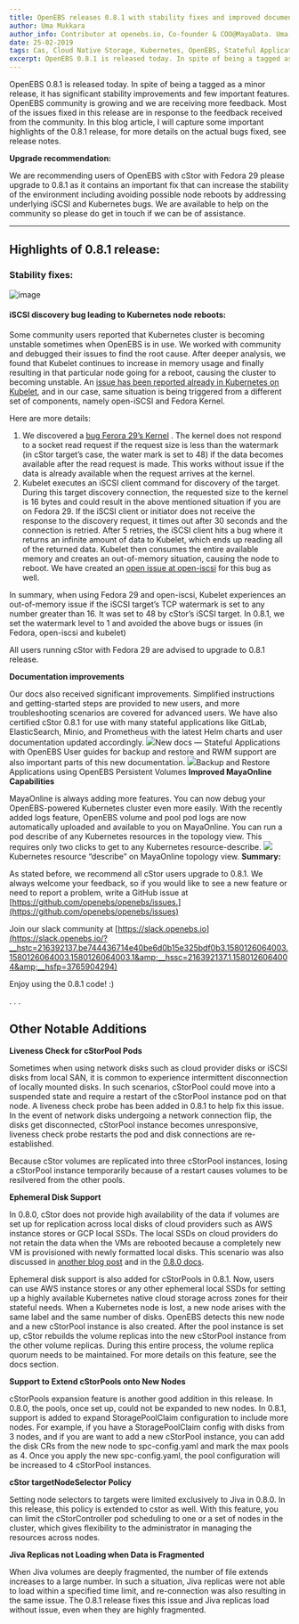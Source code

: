 ```yaml
---
title: OpenEBS releases 0.8.1 with stability fixes and improved documentation
author: Uma Mukkara
author_info: Contributor at openebs.io, Co-founder & COO@MayaData. Uma led product development in the early days of MayaData (CloudByte).
date: 25-02-2019
tags: Cas, Cloud Native Storage, Kubernetes, OpenEBS, Stateful Applications
excerpt: OpenEBS 0.8.1 is released today. In spite of being a tagged as a minor release, it has significant stability improvements and few important features. 
---
```


OpenEBS 0.8.1 is released today. In spite of being a tagged as a minor release, it has significant stability improvements and few important features. OpenEBS community is growing and we are receiving more feedback. Most of the issues fixed in this release are in response to the feedback received from the community. In this blog article, I will capture some important highlights of the 0.8.1 release, for more details on the actual bugs fixed, see release notes.

**Upgrade recommendation:**

We are recommending users of OpenEBS with cStor with Fedora 29 please upgrade to 0.8.1 as it contains an important fix that can increase the stability of the environment including avoiding possible node reboots by addressing underlying iSCSI and Kubernetes bugs. We are available to help on the community so please do get in touch if we can be of assistance.

---

## Highlights of 0.8.1 release:

### Stability fixes:
![image](https://cdn-images-1.medium.com/max/800/1*7BRJmxRw7IKONv7KKAgnkg.png)
#### iSCSI discovery bug leading to Kubernetes node reboots:

Some community users reported that Kubernetes cluster is becoming unstable sometimes when OpenEBS is in use. We worked with community and debugged their issues to find the root cause. After deeper analysis, we found that Kubelet continues to increase in memory usage and finally resulting in that particular node going for a reboot, causing the cluster to becoming unstable. An [issue has been reported already in Kubernetes on Kubelet](https://github.com/kubernetes/kubernetes/issues/70890), and in our case, same situation is being triggered from a different set of components, namely open-iSCSI and Fedora Kernel.

Here are more details:

1. We discovered a [bug Ferora 29’s Kernel](https://bugzilla.redhat.com/show_bug.cgi?id=1679565) . The kernel does not respond to a socket read request if the request size is less than the watermark (in cStor target’s case, the water mark is set to 48) if the data becomes available after the read request is made. This works without issue if the data is already available when the request arrives at the kernel.
2. Kubelet executes an iSCSI client command for discovery of the target. During this target discovery connection, the requested size to the kernel is 16 bytes and could result in the above mentioned situation if you are on Fedora 29. If the iSCSI client or initiator does not receive the response to the discovery request, it times out after 30 seconds and the connection is retried. After 5 retries, the iSCSI client hits a bug where it returns an infinite amount of data to Kubelet, which ends up reading all of the returned data. Kubelet then consumes the entire available memory and creates an out-of-memory situation, causing the node to reboot. We have created an [open issue at open-iscsi](https://github.com/open-iscsi/open-iscsi/issues/155) for this bug as well.

In summary, when using Fedora 29 and open-iscsi, Kubelet experiences an out-of-memory issue if the iSCSI target’s TCP watermark is set to any number greater than 16. It was set to 48 by cStor’s iSCSI target. In 0.8.1, we set the watermark level to 1 and avoided the above bugs or issues (in Fedora, open-iscsi and kubelet)

All users running cStor with Fedora 29 are advised to upgrade to 0.8.1 release.

**Documentation improvements**

Our docs also received significant improvements. Simplified instructions and getting-started steps are provided to new users, and more troubleshooting scenarios are covered for advanced users. We have also certified cStor 0.8.1 for use with many stateful applications like GitLab, ElasticSearch, Minio, and Prometheus with the latest Helm charts and user documentation updated accordingly.
![](/content/images/2020/01/stateful-applications-in-openebs.png)New docs — Stateful Applications with OpenEBS
User guides for backup and restore and RWM support are also important parts of this new documentation.
![](/content/images/2020/01/backup-and-restores.png)Backup and Restore Applications using OpenEBS Persistent Volumes
**Improved MayaOnline Capabilities**

MayaOnline is always adding more features. You can now debug your OpenEBS-powered Kubernetes cluster even more easily. With the recently added logs feature, OpenEBS volume and pool pod logs are now automatically uploaded and available to you on MayaOnline. You can run a pod describe of any Kubernetes resources in the topology view. This requires only two clicks to get to any Kubernetes resource-describe.
![](/content/images/2020/01/mayaonline-topology-view.png)Kubernetes resource “describe” on MayaOnline topology view.
**Summary:**

As stated before, we recommend all cStor users upgrade to 0.8.1. We always welcome your feedback, so if you would like to see a new feature or need to report a problem, write a GitHub issue at [https://github.com/openebs/openebs/issues.](https://github.com/openebs/openebs/issues)

Join our slack community at [https://slack.openebs.io](https://slack.openebs.io/?__hstc=216392137.be744436714e40be6d0b15e325bdf0b3.1580126064003.1580126064003.1580126064003.1&amp;__hssc=216392137.1.1580126064004&amp;__hsfp=3765904294)

Enjoy using the 0.8.1 code! :)

. . .

## Other Notable Additions

**Liveness Check for cStorPool Pods**

Sometimes when using network disks such as cloud provider disks or iSCSI disks from local SAN, it is common to experience intermittent disconnection of locally mounted disks. In such scenarios, cStorPool could move into a suspended state and require a restart of the cStorPool instance pod on that node. A liveness check probe has been added in 0.8.1 to help fix this issue. In the event of network disks undergoing a network connection flip, the disks get disconnected, cStorPool instance becomes unresponsive, liveness check probe restarts the pod and disk connections are re-established.

Because cStor volumes are replicated into three cStorPool instances, losing a cStorPool instance temporarily because of a restart causes volumes to be resilvered from the other pools.

**Ephemeral Disk Support**

In 0.8.0, cStor does not provide high availability of the data if volumes are set up for replication across local disks of cloud providers such as AWS instance stores or GCP local SSDs. The local SSDs on cloud providers do not retain the data when the VMs are rebooted because a completely new VM is provisioned with newly formatted local disks. This scenario was also discussed in [another blog post](https://blog.openebs.io/introduction-to-openebs-cstor-pools-and-considerations-during-k8s-upgrades-19efe424715a?__hstc=216392137.be744436714e40be6d0b15e325bdf0b3.1580126064003.1580126064003.1580126064003.1&amp;__hssc=216392137.1.1580126064004&amp;__hsfp=3765904294#3fb6) and in the [0.8.0 docs](https://v08-docs.openebs.io/docs/next/cstor.html?__hstc=216392137.be744436714e40be6d0b15e325bdf0b3.1580126064003.1580126064003.1580126064003.1&amp;__hssc=216392137.1.1580126064004&amp;__hsfp=3765904294#known-limitations).

Ephemeral disk support is also added for cStorPools in 0.8.1. Now, users can use AWS instance stores or any other ephemeral local SSDs for setting up a highly available Kubernetes native cloud storage across zones for their stateful needs. When a Kubernetes node is lost, a new node arises with the same label and the same number of disks. OpenEBS detects this new node and a new cStorPool instance is also created. After the pool instance is set up, cStor rebuilds the volume replicas into the new cStorPool instance from the other volume replicas. During this entire process, the volume replica quorum needs to be maintained. For more details on this feature, see the docs section.

**Support to Extend cStorPools onto New Nodes**

cStorPools expansion feature is another good addition in this release. In 0.8.0, the pools, once set up, could not be expanded to new nodes. In 0.8.1, support is added to expand StoragePoolClaim configuration to include more nodes. For example, if you have a StoragePoolClaim config with disks from 3 nodes, and if you are want to add a new cStorPool instance, you can add the disk CRs from the new node to spc-config.yaml and mark the max pools as 4. Once you apply the new spc-config.yaml, the pool configuration will be increased to 4 cStorPool instances.

**cStor targetNodeSelector Policy**

Setting node selectors to targets were limited exclusively to Jiva in 0.8.0. In this release, this policy is extended to cstor as well. With this feature, you can limit the cStorController pod scheduling to one or a set of nodes in the cluster, which gives flexibility to the administrator in managing the resources across nodes.

**Jiva Replicas not Loading when Data is Fragmented**

When Jiva volumes are deeply fragmented, the number of file extends increases to a large number. In such a situation, Jiva replicas were not able to load within a specified time limit, and re-connection was also resulting in the same issue. The 0.8.1 release fixes this issue and Jiva replicas load without issue, even when they are highly fragmented.
